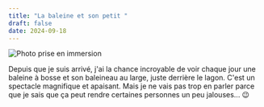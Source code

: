 ```yaml
---
title: "La baleine et son petit "
draft: false
date: 2024-09-18
---
```

![Photo prise en immersion ](/img/img_2585.jpeg "Photo prise en immersion ")

Depuis que je suis arrivé, j'ai la chance incroyable de voir chaque jour une baleine à bosse et son baleineau au large, juste derrière le lagon. C'est un spectacle magnifique et apaisant. Mais je ne vais pas trop en parler parce que je sais que ça peut rendre certaines personnes un peu jalouses... 😉
